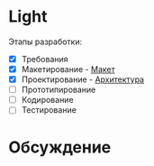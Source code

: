 Light
============
Этапы разработки:
- [x] Требования
- [x] Макетирование - [Макет](https://github.com/developerror/ligth/blob/master/sketch.ai "Файл")
- [x] Проектирование - [Архитектура](http://www.mindmeister.com/ru/460679572/ "Файл")
- [ ] Прототипирование
- [ ] Кодирование
- [ ] Тестирование

Обсуждение
==========
